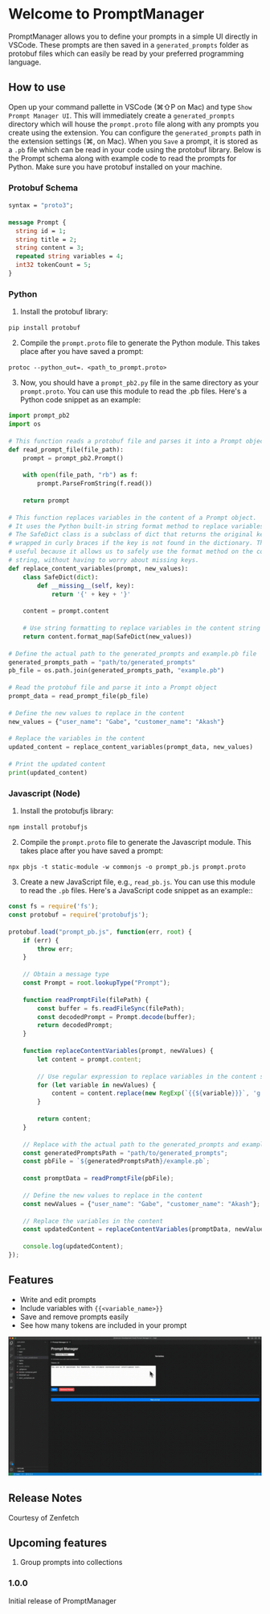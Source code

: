 # Welcome to PromptManager

PromptManager allows you to define your prompts in a simple UI directly in VSCode. These prompts are then saved
in a `generated_prompts` folder as protobuf files which can easily be read by your preferred programming language.

## How to use

Open up your command pallette in VSCode (⌘⇧P on Mac) and type `Show Prompt Manager UI`. This will immediately create a `generated_prompts` directory
which will house the `prompt.proto` file along with any prompts you create using the extension. You can configure the `generated_prompts` path in 
the extension settings (⌘, on Mac). When you `Save` a prompt, it is stored as a `.pb` file which can be read in your code using the protobuf library. 
Below is the Prompt schema along with example code to read the prompts for Python. Make sure you have protobuf installed on your machine.

### Protobuf Schema

```proto
syntax = "proto3";

message Prompt {
  string id = 1;
  string title = 2;
  string content = 3;
  repeated string variables = 4;
  int32 tokenCount = 5;
}
```

### Python
 
1. Install the protobuf library: 

`pip install protobuf`

2. Compile the `prompt.proto` file to generate the Python module. This takes place after you have saved a prompt: 

`protoc --python_out=. <path_to_prompt.proto>` 

3. Now, you should have a `prompt_pb2.py` file in the same directory as your `prompt.proto`. You can use this module to read the .pb files. 
Here's a Python code snippet as an example:

```python
import prompt_pb2
import os

# This function reads a protobuf file and parses it into a Prompt object.
def read_prompt_file(file_path):
    prompt = prompt_pb2.Prompt()
    
    with open(file_path, "rb") as f:
        prompt.ParseFromString(f.read())
    
    return prompt

# This function replaces variables in the content of a Prompt object.
# It uses the Python built-in string format method to replace variables.
# The SafeDict class is a subclass of dict that returns the original key
# wrapped in curly braces if the key is not found in the dictionary. This is
# useful because it allows us to safely use the format method on the content
# string, without having to worry about missing keys.
def replace_content_variables(prompt, new_values):
    class SafeDict(dict):
        def __missing__(self, key):
            return '{' + key + '}'

    content = prompt.content

    # Use string formatting to replace variables in the content string
    return content.format_map(SafeDict(new_values))

# Define the actual path to the generated_prompts and example.pb file
generated_prompts_path = "path/to/generated_prompts"
pb_file = os.path.join(generated_prompts_path, "example.pb")

# Read the protobuf file and parse it into a Prompt object
prompt_data = read_prompt_file(pb_file)

# Define the new values to replace in the content
new_values = {"user_name": "Gabe", "customer_name": "Akash"}

# Replace the variables in the content
updated_content = replace_content_variables(prompt_data, new_values)

# Print the updated content
print(updated_content)

```

### Javascript (Node)
 
1. Install the protobufjs library: 

`npm install protobufjs`

2. Compile the `prompt.proto` file to generate the Javascript module. This takes place after you have saved a prompt: 

`npx pbjs -t static-module -w commonjs -o prompt_pb.js prompt.proto` 

3. Create a new JavaScript file, e.g., `read_pb.js`. You can use this module to read the `.pb` files. Here's a JavaScript code snippet as an example::

```javascript
const fs = require('fs');
const protobuf = require('protobufjs');

protobuf.load("prompt_pb.js", function(err, root) {
    if (err) {
        throw err;
    }

    // Obtain a message type
    const Prompt = root.lookupType("Prompt");

    function readPromptFile(filePath) {
        const buffer = fs.readFileSync(filePath);
        const decodedPrompt = Prompt.decode(buffer);
        return decodedPrompt;
    }

    function replaceContentVariables(prompt, newValues) {
        let content = prompt.content;
        
        // Use regular expression to replace variables in the content string
        for (let variable in newValues) {
            content = content.replace(new RegExp(`{{${variable}}}`, 'g'), newValues[variable]);
        }

        return content;
    }

    // Replace with the actual path to the generated_prompts and example.pb file
    const generatedPromptsPath = "path/to/generated_prompts";
    const pbFile = `${generatedPromptsPath}/example.pb`;

    const promptData = readPromptFile(pbFile);

    // Define the new values to replace in the content
    const newValues = {"user_name": "Gabe", "customer_name": "Akash"};

    // Replace the variables in the content
    const updatedContent = replaceContentVariables(promptData, newValues);

    console.log(updatedContent);
});

```

## Features

- Write and edit prompts
- Include variables with ``{{<variable_name>}}``
- Save and remove prompts easily
- See how many tokens are included in your prompt

![](https://github.com/Zenfetch/promptManager/raw/main/PromptManager.gif)

## Release Notes

Courtesy of Zenfetch

## Upcoming features

1. Group prompts into collections

### 1.0.0

Initial release of PromptManager